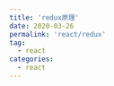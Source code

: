 ```yaml
---
title: 'redux原理'
date: 2020-03-26
permalink: 'react/redux'
tag:
  - react
categories:
  - react
---
```



